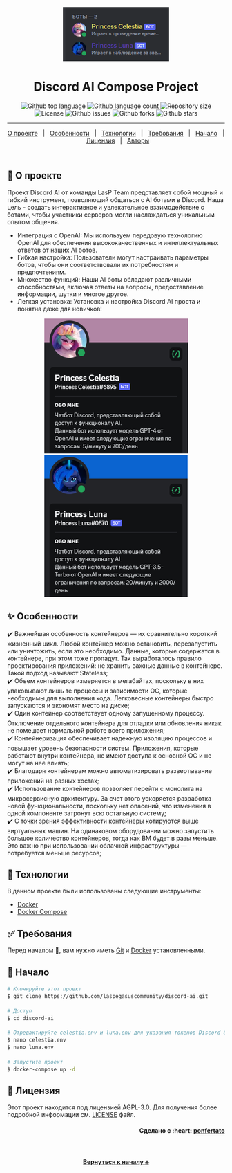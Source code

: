 <div align="center" id="top"> 
  <img src="./.github/app.png" alt="Discord AI Project" />
</div>

<h1 align="center">Discord AI Compose Project</h1>

<p align="center">
  <img alt="Github top language" src="https://img.shields.io/github/languages/top/laspegasuscommunity/discord-ai?color=56BEB8">
  <img alt="Github language count" src="https://img.shields.io/github/languages/count/laspegasuscommunity/discord-ai?color=56BEB8">
  <img alt="Repository size" src="https://img.shields.io/github/repo-size/laspegasuscommunity/discord-ai?color=56BEB8">
  <img alt="License" src="https://img.shields.io/github/license/laspegasuscommunity/discord-ai?color=56BEB8">
  <img alt="Github issues" src="https://img.shields.io/github/issues/laspegasuscommunity/discord-ai?color=56BEB8" />
  <img alt="Github forks" src="https://img.shields.io/github/forks/laspegasuscommunity/discord-ai?color=56BEB8" />
  <img alt="Github stars" src="https://img.shields.io/github/stars/laspegasuscommunity/discord-ai?color=56BEB8" />
</p>

<hr>

<p align="center">
  <a href="#dart-о-проекте">О проекте</a> &#xa0; | &#xa0;
  <a href="#sparkles-особенности">Особенности</a> &#xa0; | &#xa0;
  <a href="#rocket-технологии">Технологии</a> &#xa0; | &#xa0;
  <a href="#white_check_mark-требования">Требования</a> &#xa0; | &#xa0;
  <a href="#checkered_flag-начало">Начало</a> &#xa0; | &#xa0;
  <a href="#memo-лицензия">Лицензия</a> &#xa0; | &#xa0;
  <a href="https://github.com/orgs/laspegasuscommunity/people" target="_blank">Авторы</a>
</p>

<br>

## :dart: О проекте

Проект Discord AI от команды LasP Team представляет собой мощный и гибкий инструмент, позволяющий общаться с AI ботами в Discord. Наша цель - создать интерактивное и увлекательное взаимодействие с ботами, чтобы участники серверов могли наслаждаться уникальным опытом общения.

- Интеграция с OpenAI: Мы используем передовую технологию OpenAI для обеспечения высококачественных и интеллектуальных ответов от наших AI ботов.
- Гибкая настройка: Пользователи могут настраивать параметры ботов, чтобы они соответствовали их потребностям и предпочтениям.
- Множество функций: Наши AI боты обладают различными способностями, включая ответы на вопросы, предоставление информации, шутки и многое другое.
- Легкая установка: Установка и настройка Discord AI проста и понятна даже для новичков!

<div align="center" id="top"> 
  <img src="./.github/celestia.png"
  alt="Discord AI Celestia" />
  <img src="./.github/luna.png"
  alt="Discord AI Luna" />
</div>

## :sparkles: Особенности

:heavy_check_mark: Важнейшая особенность контейнеров — их сравнительно короткий жизненный цикл. Любой контейнер можно остановить, перезапустить или уничтожить, если это необходимо. Данные, которые содержатся в контейнере, при этом тоже пропадут. Так выработалось правило проектирования приложений: не хранить важные данные в контейнере. Такой подход называют Stateless;\
:heavy_check_mark: Объем контейнеров измеряется в мегабайтах, поскольку в них упаковывают лишь те процессы и зависимости ОС, которые необходимы для выполнения кода. Легковесные контейнеры быстро запускаются и экономят место на диске;\
:heavy_check_mark: Один контейнер соответствует одному запущенному процессу. Отключение отдельного контейнера для отладки или обновления никак не помешает нормальной работе всего приложения;\
:heavy_check_mark: Контейнеризация обеспечивает надежную изоляцию процессов и повышает уровень безопасности систем. Приложения, которые работают внутри контейнера, не имеют доступа к основной ОС и не могут на неё влиять;\
:heavy_check_mark: Благодаря контейнерам можно автоматизировать развертывание приложений на разных хостах;\
:heavy_check_mark: Использование контейнеров позволяет перейти с монолита на микросервисную архитектуру. За счет этого ускоряется разработка новой функциональности, поскольку нет опасений, что изменения в одной компоненте затронут всю остальную систему;\
:heavy_check_mark: С точки зрения эффективности контейнеры котируются выше виртуальных машин. На одинаковом оборудовании можно запустить большое количество контейнеров, тогда как ВМ будет в разы меньше. Это важно при использовании облачной инфраструктуры — потребуется меньше ресурсов;

## :rocket: Технологии

В данном проекте были использованы следующие инструменты:

- [Docker](https://www.docker.com/)
- [Docker Compose](https://docs.docker.com/compose/)

## :white_check_mark: Требования

Перед началом :checkered_flag:, вам нужно иметь [Git](https://git-scm.com) и [Docker](https://www.docker.com/) установленными.

## :checkered_flag: Начало

```bash
# Клонируйте этот проект
$ git clone https://github.com/laspegasuscommunity/discord-ai.git

# Доступ
$ cd discord-ai

# Отредактируйте celestia.env и luna.env для указания токенов Discord ботов и Naga API ключа
$ nano celestia.env
$ nano luna.env

# Запустите проект
$ docker-compose up -d
```

## :memo: Лицензия

Этот проект находится под лицензией AGPL-3.0. Для получения более подробной информации см. [LICENSE](LICENSE) файл.

<h4 align="right"> 
	Сделано с :heart: <a href="https://github.com/orgs/laspegasuscommunity/people/ponfertato" target="_blank">ponfertato</a>
</h4>

&#xa0;

<h4 align="center"> 
	<a href="#top">Вернуться к началу 🔝</a>
</h4>
